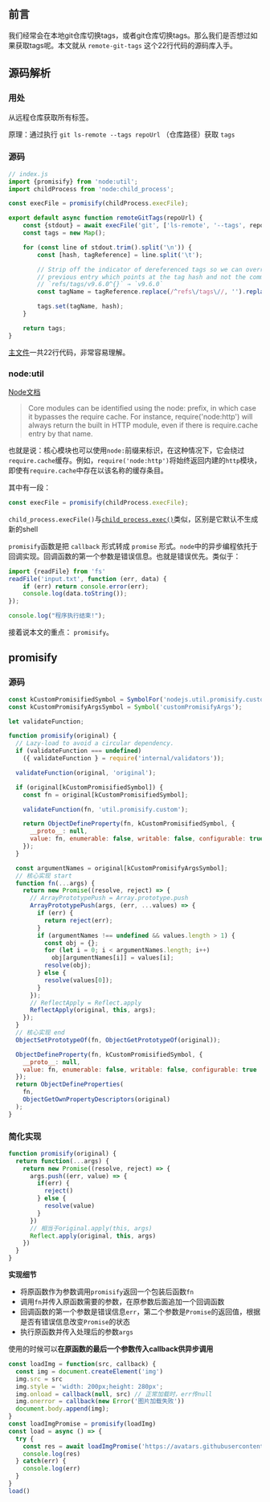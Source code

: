 ## 前言

我们经常会在本地git仓库切换tags，或者git仓库切换tags。那么我们是否想过如果获取tags呢。本文就从 `remote-git-tags` 这个22行代码的源码库入手。

## 源码解析
### 用处

从远程仓库获取所有标签。

原理：通过执行 `git ls-remote --tags repoUrl` （仓库路径）获取 `tags`


### 源码
```js
// index.js
import {promisify} from 'node:util';
import childProcess from 'node:child_process';

const execFile = promisify(childProcess.execFile);

export default async function remoteGitTags(repoUrl) {
	const {stdout} = await execFile('git', ['ls-remote', '--tags', repoUrl]);
	const tags = new Map();

	for (const line of stdout.trim().split('\n')) {
		const [hash, tagReference] = line.split('\t');

		// Strip off the indicator of dereferenced tags so we can override the
		// previous entry which points at the tag hash and not the commit hash
		// `refs/tags/v9.6.0^{}` → `v9.6.0`
		const tagName = tagReference.replace(/^refs\/tags\//, '').replace(/\^{}$/, '');

		tags.set(tagName, hash);
	}

	return tags;
}
```
[主文件](https://github.com/sindresorhus/remote-git-tags/blob/main/index.js)一共22行代码，非常容易理解。


### node:util


[Node文档](https://nodejs.org/dist/latest-v16.x/docs/api/modules.html#core-modules)

> Core modules can be identified using the node: prefix, in which case it bypasses the require cache. For instance, require('node:http') will always return the built in HTTP module, even if there is require.cache entry by that name.

也就是说：核心模块也可以使用`node:`前缀来标识，在这种情况下，它会绕过`require.cache`缓存。例如，`require('node:http')`将始终返回内建的`http`模块，即使有`require.cache`中存在以该名称的缓存条目。

其中有一段：

```js
const execFile = promisify(childProcess.execFile);
```
`child_process.execFile()`与[`child_process.exec()`](https://nodejs.org/docs/latest-v17.x/api/child_process.html#child_processexeccommand-options-callback)类似，区别是它默认不生成新的shell

`promisify`函数是把 `callback` 形式转成 `promise` 形式。`node`中的异步编程依托于回调实现。回调函数的第一个参数是错误信息。也就是错误优先。类似于：

```js
import {readFile} from 'fs'
readFile('input.txt', function (err, data) {
    if (err) return console.error(err);
    console.log(data.toString());
});

console.log("程序执行结束!");
```

接着说本文的重点： `promisify`。

## promisify

### 源码

```js
const kCustomPromisifiedSymbol = SymbolFor('nodejs.util.promisify.custom');
const kCustomPromisifyArgsSymbol = Symbol('customPromisifyArgs');

let validateFunction;

function promisify(original) {
  // Lazy-load to avoid a circular dependency.
  if (validateFunction === undefined)
    ({ validateFunction } = require('internal/validators'));

  validateFunction(original, 'original');

  if (original[kCustomPromisifiedSymbol]) {
    const fn = original[kCustomPromisifiedSymbol];

    validateFunction(fn, 'util.promisify.custom');

    return ObjectDefineProperty(fn, kCustomPromisifiedSymbol, {
      __proto__: null,
      value: fn, enumerable: false, writable: false, configurable: true
    });
  }

  const argumentNames = original[kCustomPromisifyArgsSymbol];
  // 核心实现 start
  function fn(...args) {
    return new Promise((resolve, reject) => {
      // ArrayPrototypePush = Array.prototype.push
      ArrayPrototypePush(args, (err, ...values) => {
        if (err) {
          return reject(err);
        }
        if (argumentNames !== undefined && values.length > 1) {
          const obj = {};
          for (let i = 0; i < argumentNames.length; i++)
            obj[argumentNames[i]] = values[i];
          resolve(obj);
        } else {
          resolve(values[0]);
        }
      });
      // ReflectApply = Reflect.apply
      ReflectApply(original, this, args);
    });
  }
  // 核心实现 end
  ObjectSetPrototypeOf(fn, ObjectGetPrototypeOf(original));

  ObjectDefineProperty(fn, kCustomPromisifiedSymbol, {
    __proto__: null,
    value: fn, enumerable: false, writable: false, configurable: true
  });
  return ObjectDefineProperties(
    fn,
    ObjectGetOwnPropertyDescriptors(original)
  );
}
```

### 简化实现

```js
function promisify(original) {
  return function(...args) {
    return new Promise((resolve, reject) => {
      args.push((err, value) => {
        if(err) {
          reject()
        } else {
          resolve(value)
        }
      })
      // 相当于original.apply(this, args)
      Reflect.apply(original, this, args)
    })
  }
}
```

**实现细节**

- 将原函数作为参数调用`promisify`返回一个包装后函数`fn`
- 调用`fn`并传入原函数需要的参数，在原参数后面追加一个回调函数
- 回调函数的第一个参数是错误信息`err`，第二个参数是`Promise`的返回值，根据是否有错误信息改变`Promise`的状态
- 执行原函数并传入处理后的参数`args`

使用的时候可以**在原函数的最后一个参数传入callback供异步调用**

```js
const loadImg = function(src, callback) {
  const img = document.createElement('img')
  img.src = src
  img.style = 'width: 200px;height: 280px';
  img.onload = callback(null, src) // 正常加载时，err传null
  img.onerror = callback(new Error('图片加载失败'))
  document.body.append(img);
}
const loadImgPromise = promisify(loadImg)
const load = async () => {
  try {
    const res = await loadImgPromise('https://avatars.githubusercontent.com/u/40193497?v=4')
    console.log(res)
  } catch(err) {
    console.log(err)
  }
}
load()
```







